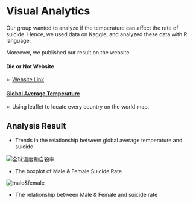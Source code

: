 # Visual Analytics

Our group wanted to analyze if the temperature can affect the rate of suicide. Hence, we used data on Kaggle, and analyzed these data with R language.

Moreover, we published our result on the website. 
#### Die or Not Website 
➢ [Website Link](https://wuihsuan.wixsite.com/dieornot)

#### [Global Average Temperature](https://rpubs.com/blog880203/globalavgtemp)
➢ Using leaflet to locate every country on the world map.

## Analysis Result

- Trends in the relationship between global average temperature and suicide

![全球溫度和自殺率](https://hackmd.io/_uploads/BJjQvstD6.png)


- The boxplot of Male & Female Suicide Rate

![male&female](https://hackmd.io/_uploads/B1f4PsFwT.png)


- The relationship between Male & Female and suicide rate



